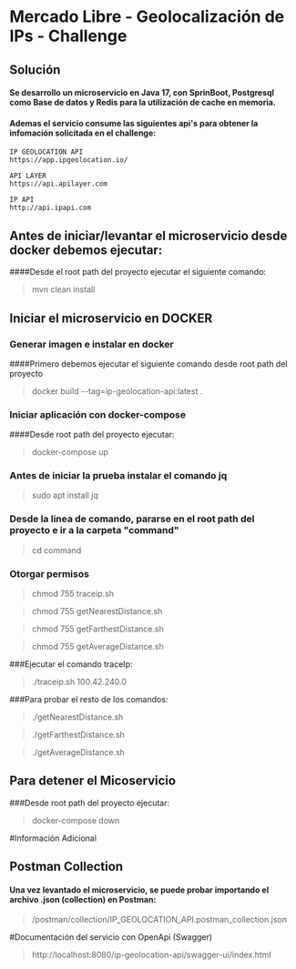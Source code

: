 # Mercado Libre - Geolocalización de IPs - Challenge


## Solución
#### Se desarrollo un microservicio en Java 17, con SprinBoot, Postgresql como Base de datos y Redis para la utilización de cache en memoria.
#### Ademas el servicio consume las siguientes api's para obtener la infomación solicitada en el challenge:
        
    IP GEOLOCATION API
    https://app.ipgeolocation.io/

    API LAYER
    https://api.apilayer.com

    IP API
    http://api.ipapi.com


## Antes de iniciar/levantar el microservicio desde docker debemos ejecutar:
####Desde el root path del proyecto ejecutar el siguiente comando:
> mvn clean install

## Iniciar el microservicio en DOCKER
### Generar imagen e instalar en docker
####Primero debemos ejecutar el siguiente comando desde root path del proyecto
> docker build --tag=ip-geolocation-api:latest .

### Iniciar aplicación con docker-compose
####Desde root path del proyecto ejecutar:
> docker-compose up

### Antes de iniciar la prueba instalar el comando jq

> sudo apt install jq

### Desde la linea de comando, pararse en el root path del proyecto e ir a la carpeta "command"
> cd command

### Otorgar permisos
> chmod 755 traceip.sh

> chmod 755 getNearestDistance.sh

> chmod 755 getFarthestDistance.sh

> chmod 755 getAverageDistance.sh

###Ejecutar el comando traceIp:
> ./traceip.sh 100.42.240.0

###Para probar el resto de los comandos:
> ./getNearestDistance.sh

> ./getFarthestDistance.sh

> ./getAverageDistance.sh


## Para detener el Micoservicio
###Desde root path del proyecto ejecutar:
> docker-compose down


#Información Adicional
## Postman Collection
#### Una vez levantado el microservicio, se puede probar importando el archivo .json (collection) en Postman:
> /postman/collection/IP_GEOLOCATION_API.postman_collection.json

#Documentación del servicio con OpenApi (Swagger)

> http://localhost:8080/ip-geolocation-api/swagger-ui/index.html